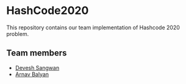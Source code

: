 # HashCode2020
This repository contains our team implementation of Hashcode 2020 problem.

## Team members
* [Devesh Sangwan](https://github.com/deveshsangwan)
* [Arnav Balyan](https://github.com/ArnavBalyan)
